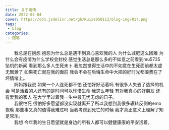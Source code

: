 ```yaml
---
title: 关于疫情
date: 2022-04-04
cover: https://cdn.jsdelivr.net/gh/Ruixs050113/blog-img/R17.png
tags:
 - blog
categories:
 - 随笔
---
```


&emsp;&emsp;我总是在抱怨 抱怨为什么总是遇不到真心喜欢我的人 为什么减肥这么困难 为什么会有疫情为什么学校会封校 感觉生活总是那么多的不如意之前看到mu5735坠机的新闻 看到那么多人生死未卜 我忽然觉得生活中的不如意在生死面前都太虚无飘渺了 如果死亡就在我的面前 我会不会在后悔生命中大把的好时光都浪费在了坏情绪上。<br>
&emsp;&emsp;妈妈跟我说 如果一个人连死都不怕 还怕好好活着吗 有很多人失去了选择的机会 可是活着的人还有的是时间可以珍惜生命 我这么年轻 有对我真心的好朋友 还有爱我的家人 在大学里过着我一生中最无忧无虑的日子。<br>
&emsp;&emsp;我很怕死 很怕好多愿望都没实现就离开了所以我想到我很多辗转反侧的emo夜晚 那些事又真的值得我难过吗 当我考虑到死亡的时候 我才真正意义上理解了知足常乐。<br>
&emsp;&emsp;我想 今年我的生日愿望就是身边的所有人都可以健健康康的平安活着。<br>